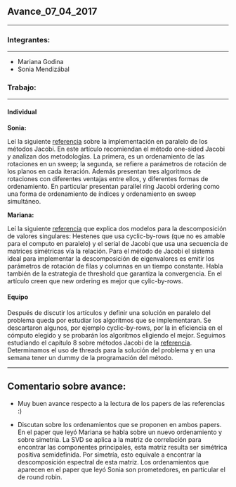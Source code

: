 ## Avance_07_04_2017

---

### Integrantes:

---

- Mariana Godina
- Sonia Mendizábal

### Trabajo:

---

#### Individual

**Sonia:** 

Leí la siguiente [referencia](https://pdfs.semanticscholar.org/cf5e/afcd87a9fcf1c77cfb431f0b8a8518f11445.pdf) sobre la implementación en paralelo de los métodos Jacobi. En este artículo recomiendan el método one-sided Jacobi y analizan dos metodologías. La primera, es un 
ordenamiento 
de las rotaciones en un sweep; la segunda, se refiere a
parámetros de rotación de los planos en cada iteración. 
Además presentan tres algoritmos de rotaciones con
diferentes ventajas entre ellos, y diferentes
formas de ordenamiento. 
En particular presentan parallel ring Jacobi ordering 
como una forma de ordenamiento de índices y 
ordenamiento en sweep simultáneo.


**Mariana:**

Leí la siguiente [referencia](https://maths-people.anu.edu.au/~brent/pd/rpb084i.pdf) que explica dos modelos para la descomposición de valores singulares: Hestenes que usa cyclic-by-rows (que no es amable para el computo en paralelo) y el serial de Jacobi que usa una secuencia de matrices simétricas vía la relación. 
Para el método de Jacobi el sistema ideal para implementar la descomposición de eigenvalores es emitir los parámetros de rotación de filas y columnas en un tiempo constante.
Habla también de la estrategia de threshold que garantiza la convergencia. 
En el artículo creen que new ordering es mejor que cylic-by-rows.

#### Equipo
Después de discutir los artículos y definir una solución en paralelo del problema queda por estudiar
los algoritmos que se implementaran. Se descartaron algunos, por ejemplo cyclic-by-rows, por la in eficiencia en el cómputo elegido y 
se probarán los algoritmos eligiendo el mejor. 
Seguimos estudiando el capítulo 8 sobre métodos Jacobi de la [referencia](http://web.mit.edu/ehliu/Public/sclark/Golub%20G.H.,%20Van%20Loan%20C.F.-%20Matrix%20Computations.pdf).
Determinamos el uso de threads para la solución del problema y en una semana tener un dummy de la programación 
del método.

---

## Comentario sobre avance:

* Muy buen avance respecto a la lectura de los papers de las referencias :)

* Discutan sobre los ordenamientos que se proponen en ambos papers. En el paper que leyó Mariana se habla sobre un nuevo ordenamiento y sobre simetría. La SVD se aplica a la matriz de correlación para encontrar las componentes principales, esta matriz resulta ser simétrica positiva semidefinida. Por simetría, esto equivale a encontrar la descomposición espectral de esta matriz. Los ordenamientos que aparecen en el paper que leyó Sonia son prometedores, en particular el de round robin.
